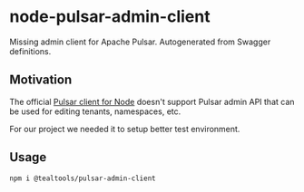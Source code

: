 # node-pulsar-admin-client

Missing admin client for Apache Pulsar. Autogenerated from Swagger definitions.

## Motivation

The official [Pulsar client for Node](https://github.com/apache/pulsar-client-node) doesn't support Pulsar admin API that can be used for editing tenants, namespaces, etc.

For our project we needed it to setup better test environment.

## Usage

```shell
npm i @tealtools/pulsar-admin-client
```
